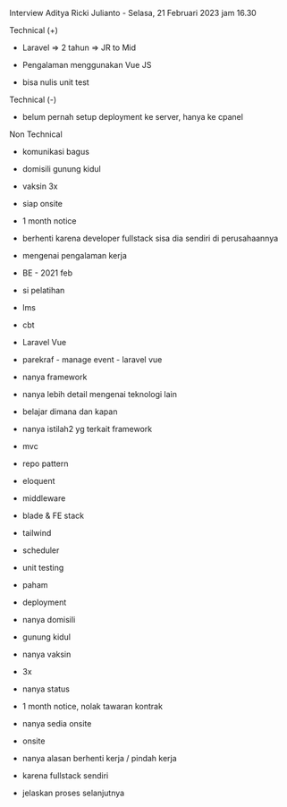 Interview Aditya Ricki Julianto - Selasa, 21 Februari 2023 jam 16.30  

  

Technical (+)  

- Laravel => 2 tahun => JR to Mid  
    
- Pengalaman menggunakan Vue JS  
    
- bisa nulis unit test  
    

Technical (-)  

- belum pernah setup deployment ke server, hanya ke cpanel  
    

Non Technical  

- komunikasi bagus  
    
- domisili gunung kidul  
    
- vaksin 3x  
    
- siap onsite  
    
- 1 month notice  
    
- berhenti karena developer fullstack sisa dia sendiri di perusahaannya  
    

  

- mengenai pengalaman kerja  
    

- BE - 2021 feb  
    

- si pelatihan  
    
- lms  
    
- cbt  
    

- Laravel Vue  
    

- parekraf - manage event - laravel vue  
    

- nanya framework  
    
- nanya lebih detail mengenai teknologi lain  
    
- belajar dimana dan kapan  
    
- nanya istilah2 yg terkait framework  
    

- mvc  
    

- repo pattern  
    

- eloquent  
    
- middleware  
    
- blade & FE stack  
    

- tailwind  
    

- scheduler  
    
- unit testing  
    

- paham  
    

- deployment  
    

- nanya domisili  
    

- gunung kidul  
    

- nanya vaksin  
    

- 3x  
    

- nanya status  
    

- 1 month notice, nolak tawaran kontrak  
    

- nanya sedia onsite  
    

- onsite  
    

- nanya alasan berhenti kerja / pindah kerja  
    

- karena fullstack sendiri  
    

- jelaskan proses selanjutnya